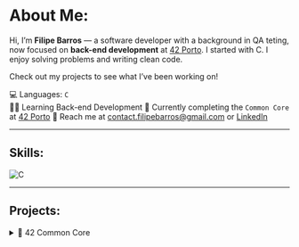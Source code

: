 # About Me:

Hi, I’m **Filipe Barros** — a software developer with a background in QA teting, now focused on **back-end development** at [42 Porto](https://42porto.com/). I started with C. I enjoy solving problems and writing clean code.

Check out my projects to see what I’ve been working on!


💻   Languages:  `C`  
👨‍💻   Learning Back-end Development
🧠   Currently completing the `Common Core` at [42 Porto](https://42porto.com/)
📩   Reach me at [contact.filipebarros@gmail.com](mailo:contact.filipebarros@gmail.com) or [LinkedIn](https://linkedin.com)

---

## Skills:

<!-- You can add icons using markdown images if hosted or via shields.io -->

![C](https://img.shields.io/badge/C-00599C?style=for-the-badge&logo=c&logoColor=white)

---

## Projects:

<details>
<summary>🧠 42 Common Core</summary>


### Individual Projects

- [Minishell](#) → Recreate the bash terminal  
- [Philosophers](https://github.com/FiliperBarros/philosophers) → The philosopher dining problem  
- [So_long](https://github.com/FiliperBarros/so_long) → A 2D retro game  
- [Push_Swap](https://github.com/FiliperBarros/push_swap) → Sorting data on a stack, with a limited set of instructions  
- [Libft](https://github.com/FiliperBarros/libft) → A C library  

</details>

